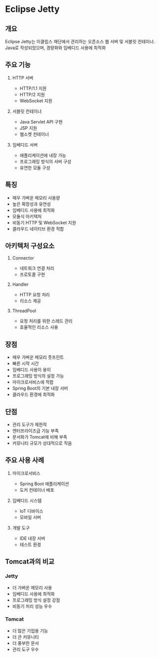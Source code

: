 # Eclipse Jetty

## 개요

Eclipse Jetty는 이클립스 재단에서 관리하는 오픈소스 웹 서버 및 서블릿 컨테이너. Java로 작성되었으며, 경량화와 임베디드 사용에 최적화

## 주요 기능

1. HTTP 서버

   - HTTP/1.1 지원
   - HTTP/2 지원
   - WebSocket 지원

2. 서블릿 컨테이너

   - Java Servlet API 구현
   - JSP 지원
   - 웹소켓 컨테이너

3. 임베디드 서버
   - 애플리케이션에 내장 가능
   - 프로그래밍 방식의 서버 구성
   - 유연한 모듈 구성

## 특징

- 매우 가벼운 메모리 사용량
- 높은 확장성과 유연성
- 임베디드 사용에 최적화
- 모듈식 아키텍처
- 비동기 HTTP 및 WebSocket 지원
- 클라우드 네이티브 환경 적합

## 아키텍처 구성요소

1. Connector

   - 네트워크 연결 처리
   - 프로토콜 구현

2. Handler

   - HTTP 요청 처리
   - 리소스 제공

3. ThreadPool
   - 요청 처리를 위한 스레드 관리
   - 효율적인 리소스 사용

## 장점

- 매우 가벼운 메모리 풋프린트
- 빠른 시작 시간
- 임베디드 사용이 용이
- 프로그래밍 방식의 설정 가능
- 마이크로서비스에 적합
- Spring Boot의 기본 내장 서버
- 클라우드 환경에 최적화

## 단점

- 관리 도구가 제한적
- 엔터프라이즈급 기능 부족
- 문서화가 Tomcat에 비해 부족
- 커뮤니티 규모가 상대적으로 작음

## 주요 사용 사례

1. 마이크로서비스

   - Spring Boot 애플리케이션
   - 도커 컨테이너 배포

2. 임베디드 시스템

   - IoT 디바이스
   - 모바일 서버

3. 개발 도구
   - IDE 내장 서버
   - 테스트 환경

## Tomcat과의 비교

### Jetty

- 더 가벼운 메모리 사용
- 임베디드 사용에 최적화
- 프로그래밍 방식 설정 강점
- 비동기 처리 성능 우수

### Tomcat

- 더 많은 기업용 기능
- 더 큰 커뮤니티
- 더 풍부한 문서
- 관리 도구 우수
